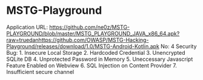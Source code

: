 # MSTG-Playground

Application URL: https://github.com/ne0z/MSTG-PLAYGROUND/blob/master/MSTG_PLAYGROUND_JAVA_x86_64.apk?raw=truedanhttps://github.com/OWASP/MSTG-Hacking-Playground/releases/download/1.0/MSTG-Android-Kotlin.apk
No: 4
Security Bug: 1. Insecure Local Storage
2. Hardcoded Credential
3. Unencrypted SQLite DB
4. Unprotected Password in Memory
5. Uneccessary Javascript Feature Enabled on Webview
6. SQL Injection on Content Provider
7. Insufficient secure channel